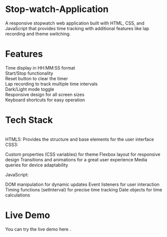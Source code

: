 # Stop-watch-Application
A responsive stopwatch web application built with HTML, CSS, and JavaScript that provides  time tracking with additional features like lap recording and theme switching.<br>
# Features<br>

Time display in HH:MM:SS format <br>
Start/Stop functionality<br>
Reset button to clear the timer<br>
Lap recording to track multiple time intervals<br>
Dark/Light mode toggle<br>
Responsive design for all screen sizes<br>
Keyboard shortcuts for easy operation<br>

# Tech Stack
<br>
HTML5: Provides the structure and base elements for the user interface<br>
CSS3:

Custom properties (CSS variables) for theme
Flexbox layout for responsive design
Transitions and animations for a great user experience
Media queries for device adaptability <br>


JavaScript:

DOM manipulation for dynamic updates
Event listeners for user interaction
Timing functions (setInterval) for precise time tracking
Date objects for time calculations <br>
# Live Demo
You can try the live demo here .
